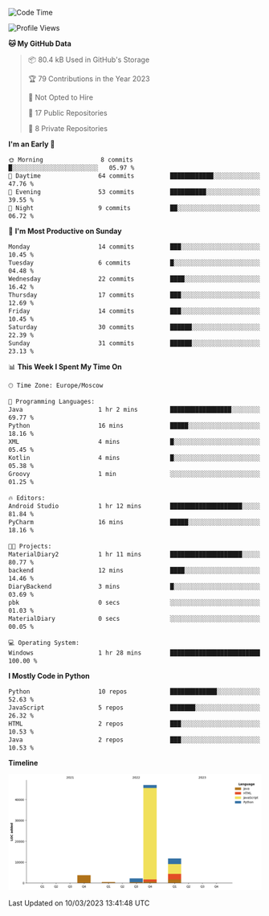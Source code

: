 <!--START_SECTION:waka-->
![Code Time](http://img.shields.io/badge/Code%20Time-36%20hrs%2044%20mins-blue)

![Profile Views](http://img.shields.io/badge/Profile%20Views-0-blue)

**🐱 My GitHub Data** 

> 📦 80.4 kB Used in GitHub's Storage 
 > 
> 🏆 79 Contributions in the Year 2023
 > 
> 🚫 Not Opted to Hire
 > 
> 📜 17 Public Repositories 
 > 
> 🔑 8 Private Repositories 
 > 
**I'm an Early 🐤** 

```text
🌞 Morning                8 commits           █░░░░░░░░░░░░░░░░░░░░░░░░   05.97 % 
🌆 Daytime                64 commits          ████████████░░░░░░░░░░░░░   47.76 % 
🌃 Evening                53 commits          ██████████░░░░░░░░░░░░░░░   39.55 % 
🌙 Night                  9 commits           ██░░░░░░░░░░░░░░░░░░░░░░░   06.72 % 
```
📅 **I'm Most Productive on Sunday** 

```text
Monday                   14 commits          ███░░░░░░░░░░░░░░░░░░░░░░   10.45 % 
Tuesday                  6 commits           █░░░░░░░░░░░░░░░░░░░░░░░░   04.48 % 
Wednesday                22 commits          ████░░░░░░░░░░░░░░░░░░░░░   16.42 % 
Thursday                 17 commits          ███░░░░░░░░░░░░░░░░░░░░░░   12.69 % 
Friday                   14 commits          ███░░░░░░░░░░░░░░░░░░░░░░   10.45 % 
Saturday                 30 commits          ██████░░░░░░░░░░░░░░░░░░░   22.39 % 
Sunday                   31 commits          ██████░░░░░░░░░░░░░░░░░░░   23.13 % 
```


📊 **This Week I Spent My Time On** 

```text
🕑︎ Time Zone: Europe/Moscow

💬 Programming Languages: 
Java                     1 hr 2 mins         █████████████████░░░░░░░░   69.77 % 
Python                   16 mins             █████░░░░░░░░░░░░░░░░░░░░   18.16 % 
XML                      4 mins              █░░░░░░░░░░░░░░░░░░░░░░░░   05.45 % 
Kotlin                   4 mins              █░░░░░░░░░░░░░░░░░░░░░░░░   05.38 % 
Groovy                   1 min               ░░░░░░░░░░░░░░░░░░░░░░░░░   01.25 % 

🔥 Editors: 
Android Studio           1 hr 12 mins        ████████████████████░░░░░   81.84 % 
PyCharm                  16 mins             █████░░░░░░░░░░░░░░░░░░░░   18.16 % 

🐱‍💻 Projects: 
MaterialDiary2           1 hr 11 mins        ████████████████████░░░░░   80.77 % 
backend                  12 mins             ████░░░░░░░░░░░░░░░░░░░░░   14.46 % 
DiaryBackend             3 mins              █░░░░░░░░░░░░░░░░░░░░░░░░   03.69 % 
pbk                      0 secs              ░░░░░░░░░░░░░░░░░░░░░░░░░   01.03 % 
MaterialDiary            0 secs              ░░░░░░░░░░░░░░░░░░░░░░░░░   00.05 % 

💻 Operating System: 
Windows                  1 hr 28 mins        █████████████████████████   100.00 % 
```

**I Mostly Code in Python** 

```text
Python                   10 repos            █████████████░░░░░░░░░░░░   52.63 % 
JavaScript               5 repos             ███████░░░░░░░░░░░░░░░░░░   26.32 % 
HTML                     2 repos             ███░░░░░░░░░░░░░░░░░░░░░░   10.53 % 
Java                     2 repos             ███░░░░░░░░░░░░░░░░░░░░░░   10.53 % 
```



**Timeline**

![Lines of Code chart](https://raw.githubusercontent.com/Adlemex/Adlemex/main/assets/bar_graph.png)


 Last Updated on 10/03/2023 13:41:48 UTC
<!--END_SECTION:waka-->

